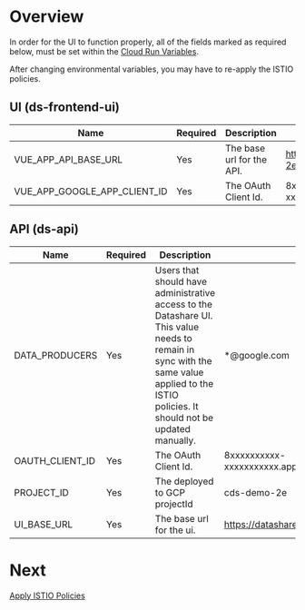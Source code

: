 # Overview
In order for the UI to function properly, all of the fields marked as required below, must be set within the [Cloud Run Variables](https://cloud.google.com/run/docs/configuring/environment-variables).

After changing environmental variables, you may have to re-apply the ISTIO policies.

## UI (ds-frontend-ui)
| Name | Required | Description | Example |
|-|-|-|-|
| VUE_APP_API_BASE_URL | Yes | The base url for the API. | https://api.datashare-demo-2e.fsi.joonix.net/v1alpha |
| VUE_APP_GOOGLE_APP_CLIENT_ID | Yes | The OAuth Client Id. | 8xxxxxxxxxx-xxxxxxxxxxx.apps.googleusercontent.com |

## API (ds-api)
| Name | Required | Description | Example |
|-|-|-|-|
| DATA_PRODUCERS | Yes | Users that should have administrative access to the Datashare UI. This value needs to remain in sync with the same value applied to the ISTIO policies. It should not be updated manually. | *@google.com |
| OAUTH_CLIENT_ID | Yes | The OAuth Client Id. | 8xxxxxxxxxx-xxxxxxxxxxx.apps.googleusercontent.com |
| PROJECT_ID | Yes | The deployed to GCP projectId | cds-demo-2e |
| UI_BASE_URL | Yes | The base url for the ui. | https://datashare-demo-2e.fsi.joonix.net |

# Next
[Apply ISTIO Policies](./APPLY_ISTIO_POLICIES.md)
